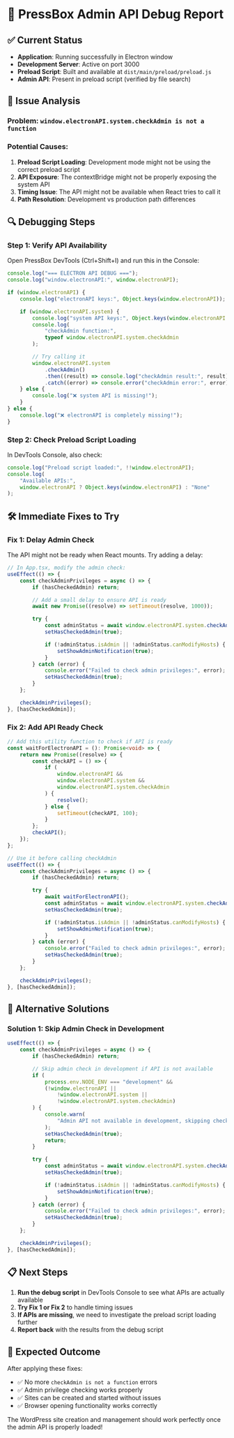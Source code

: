 # 🔧 PressBox Admin API Debug Report

## ✅ **Current Status**

- **Application**: Running successfully in Electron window
- **Development Server**: Active on port 3000
- **Preload Script**: Built and available at `dist/main/preload/preload.js`
- **Admin API**: Present in preload script (verified by file search)

## 🐛 **Issue Analysis**

### **Problem**: `window.electronAPI.system.checkAdmin is not a function`

### **Potential Causes**:

1. **Preload Script Loading**: Development mode might not be using the correct preload script
2. **API Exposure**: The contextBridge might not be properly exposing the system API
3. **Timing Issue**: The API might not be available when React tries to call it
4. **Path Resolution**: Development vs production path differences

## 🔍 **Debugging Steps**

### **Step 1: Verify API Availability**

Open PressBox DevTools (Ctrl+Shift+I) and run this in the Console:

```javascript
console.log("=== ELECTRON API DEBUG ===");
console.log("window.electronAPI:", window.electronAPI);

if (window.electronAPI) {
    console.log("electronAPI keys:", Object.keys(window.electronAPI));

    if (window.electronAPI.system) {
        console.log("system API keys:", Object.keys(window.electronAPI.system));
        console.log(
            "checkAdmin function:",
            typeof window.electronAPI.system.checkAdmin
        );

        // Try calling it
        window.electronAPI.system
            .checkAdmin()
            .then((result) => console.log("checkAdmin result:", result))
            .catch((error) => console.error("checkAdmin error:", error));
    } else {
        console.log("❌ system API is missing!");
    }
} else {
    console.log("❌ electronAPI is completely missing!");
}
```

### **Step 2: Check Preload Script Loading**

In DevTools Console, also check:

```javascript
console.log("Preload script loaded:", !!window.electronAPI);
console.log(
    "Available APIs:",
    window.electronAPI ? Object.keys(window.electronAPI) : "None"
);
```

## 🛠️ **Immediate Fixes to Try**

### **Fix 1: Delay Admin Check**

The API might not be ready when React mounts. Try adding a delay:

```typescript
// In App.tsx, modify the admin check:
useEffect(() => {
    const checkAdminPrivileges = async () => {
        if (hasCheckedAdmin) return;

        // Add a small delay to ensure API is ready
        await new Promise((resolve) => setTimeout(resolve, 1000));

        try {
            const adminStatus = await window.electronAPI.system.checkAdmin();
            setHasCheckedAdmin(true);

            if (!adminStatus.isAdmin || !adminStatus.canModifyHosts) {
                setShowAdminNotification(true);
            }
        } catch (error) {
            console.error("Failed to check admin privileges:", error);
            setHasCheckedAdmin(true);
        }
    };

    checkAdminPrivileges();
}, [hasCheckedAdmin]);
```

### **Fix 2: Add API Ready Check**

```typescript
// Add this utility function to check if API is ready
const waitForElectronAPI = (): Promise<void> => {
    return new Promise((resolve) => {
        const checkAPI = () => {
            if (
                window.electronAPI &&
                window.electronAPI.system &&
                window.electronAPI.system.checkAdmin
            ) {
                resolve();
            } else {
                setTimeout(checkAPI, 100);
            }
        };
        checkAPI();
    });
};

// Use it before calling checkAdmin
useEffect(() => {
    const checkAdminPrivileges = async () => {
        if (hasCheckedAdmin) return;

        try {
            await waitForElectronAPI();
            const adminStatus = await window.electronAPI.system.checkAdmin();
            setHasCheckedAdmin(true);

            if (!adminStatus.isAdmin || !adminStatus.canModifyHosts) {
                setShowAdminNotification(true);
            }
        } catch (error) {
            console.error("Failed to check admin privileges:", error);
            setHasCheckedAdmin(true);
        }
    };

    checkAdminPrivileges();
}, [hasCheckedAdmin]);
```

## 🔄 **Alternative Solutions**

### **Solution 1: Skip Admin Check in Development**

```typescript
useEffect(() => {
    const checkAdminPrivileges = async () => {
        if (hasCheckedAdmin) return;

        // Skip admin check in development if API is not available
        if (
            process.env.NODE_ENV === "development" &&
            (!window.electronAPI ||
                !window.electronAPI.system ||
                !window.electronAPI.system.checkAdmin)
        ) {
            console.warn(
                "Admin API not available in development, skipping check"
            );
            setHasCheckedAdmin(true);
            return;
        }

        try {
            const adminStatus = await window.electronAPI.system.checkAdmin();
            setHasCheckedAdmin(true);

            if (!adminStatus.isAdmin || !adminStatus.canModifyHosts) {
                setShowAdminNotification(true);
            }
        } catch (error) {
            console.error("Failed to check admin privileges:", error);
            setHasCheckedAdmin(true);
        }
    };

    checkAdminPrivileges();
}, [hasCheckedAdmin]);
```

## 📋 **Next Steps**

1. **Run the debug script** in DevTools Console to see what APIs are actually available
2. **Try Fix 1 or Fix 2** to handle timing issues
3. **If APIs are missing**, we need to investigate the preload script loading further
4. **Report back** with the results from the debug script

## 🎯 **Expected Outcome**

After applying these fixes:

- ✅ No more `checkAdmin is not a function` errors
- ✅ Admin privilege checking works properly
- ✅ Sites can be created and started without issues
- ✅ Browser opening functionality works correctly

The WordPress site creation and management should work perfectly once the admin API is properly loaded!
